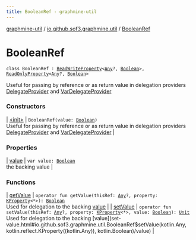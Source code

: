 ```yaml
---
title: BooleanRef - graphmine-util
---
```


[graphmine-util](../../index.html) / [io.github.sof3.graphmine.util](../index.html) / [BooleanRef](./index.html)

# BooleanRef

`class BooleanRef : `[`ReadWriteProperty`](https://kotlinlang.org/api/latest/jvm/stdlib/kotlin.properties/-read-write-property/index.html)`<`[`Any`](https://kotlinlang.org/api/latest/jvm/stdlib/kotlin/-any/index.html)`?, `[`Boolean`](https://kotlinlang.org/api/latest/jvm/stdlib/kotlin/-boolean/index.html)`>, `[`ReadOnlyProperty`](https://kotlinlang.org/api/latest/jvm/stdlib/kotlin.properties/-read-only-property/index.html)`<`[`Any`](https://kotlinlang.org/api/latest/jvm/stdlib/kotlin/-any/index.html)`?, `[`Boolean`](https://kotlinlang.org/api/latest/jvm/stdlib/kotlin/-boolean/index.html)`>`

Useful for passing by reference or as return value in delegation providers [DelegateProvider](../-delegate-provider/index.html) and
[VarDelegateProvider](../-var-delegate-provider/index.html)

### Constructors

| [&lt;init&gt;](-init-.html) | `BooleanRef(value: `[`Boolean`](https://kotlinlang.org/api/latest/jvm/stdlib/kotlin/-boolean/index.html)`)`<br>Useful for passing by reference or as return value in delegation providers [DelegateProvider](../-delegate-provider/index.html) and [VarDelegateProvider](../-var-delegate-provider/index.html) |

### Properties

| [value](value.html) | `var value: `[`Boolean`](https://kotlinlang.org/api/latest/jvm/stdlib/kotlin/-boolean/index.html)<br>the backing value |

### Functions

| [getValue](get-value.html) | `operator fun getValue(thisRef: `[`Any`](https://kotlinlang.org/api/latest/jvm/stdlib/kotlin/-any/index.html)`?, property: `[`KProperty`](https://kotlinlang.org/api/latest/jvm/stdlib/kotlin.reflect/-k-property/index.html)`<*>): `[`Boolean`](https://kotlinlang.org/api/latest/jvm/stdlib/kotlin/-boolean/index.html)<br>Used for delegation to the backing [value](value.html) |
| [setValue](set-value.html) | `operator fun setValue(thisRef: `[`Any`](https://kotlinlang.org/api/latest/jvm/stdlib/kotlin/-any/index.html)`?, property: `[`KProperty`](https://kotlinlang.org/api/latest/jvm/stdlib/kotlin.reflect/-k-property/index.html)`<*>, value: `[`Boolean`](https://kotlinlang.org/api/latest/jvm/stdlib/kotlin/-boolean/index.html)`): `[`Unit`](https://kotlinlang.org/api/latest/jvm/stdlib/kotlin/-unit/index.html)<br>Used for delegation to the backing [value](set-value.html#io.github.sof3.graphmine.util.BooleanRef$setValue(kotlin.Any, kotlin.reflect.KProperty((kotlin.Any)), kotlin.Boolean)/value) |

